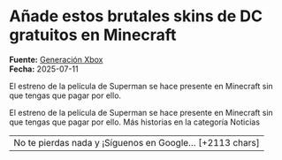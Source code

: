 # Añade estos brutales skins de DC gratuitos en Minecraft

**Fuente:** [Generación Xbox](https://generacionxbox.com/anade-estos-brutales-skins-de-dc-gratuitos-en-minecraft/)  
**Fecha:** 2025-07-11

El estreno de la película de Superman se hace presente en Minecraft sin que tengas que pagar por ello.

El estreno de la película de Superman se hace presente en Minecraft sin que tengas que pagar por ello.
Más historias en la categoría Noticias
<table><tr><td>No te pierdas nada y ¡Síguenos en Google… [+2113 chars]
